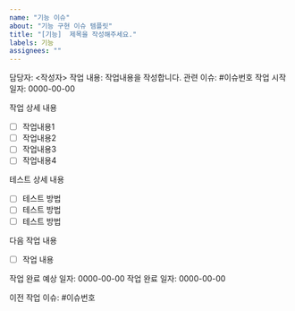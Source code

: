 ```yaml
---
name: "기능 이슈"
about: "기능 구현 이슈 템플릿"
title: "[기능]  제목을 작성해주세요."
labels: 기능
assignees: ""
---
```


담당자: <작성자>
작업 내용: 작업내용을 작성합니다.
관련 이슈: #이슈번호
작업 시작 일자: 0000-00-00

작업 상세 내용

- [ ] 작업내용1
- [ ] 작업내용2
- [ ] 작업내용3
- [ ] 작업내용4

테스트 상세 내용

- [ ] 테스트 방법
- [ ] 테스트 방법
- [ ] 테스트 방법

다음 작업 내용

- [ ] 작업 내용

작업 완료 예상 일자: 0000-00-00
작업 완료 일자: 0000-00-00

이전 작업 이슈: #이슈번호
